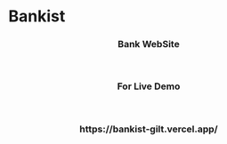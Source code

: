 # Bankist
<h3 align="center"> Bank WebSite</h3>
<br/>
<h3 align="center"> For Live Demo</h3>
<br/>
<h3 align="center"> https://bankist-gilt.vercel.app/</h3>
